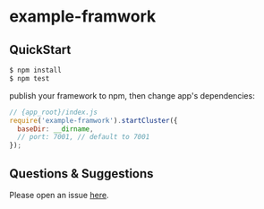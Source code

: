 # example-framwork



## QuickStart

```bash
$ npm install
$ npm test
```

publish your framework to npm, then change app's dependencies:

```js
// {app_root}/index.js
require('example-framwork').startCluster({
  baseDir: __dirname,
  // port: 7001, // default to 7001
});

```

## Questions & Suggestions

Please open an issue [here](https://github.com/eggjs/egg/issues).

